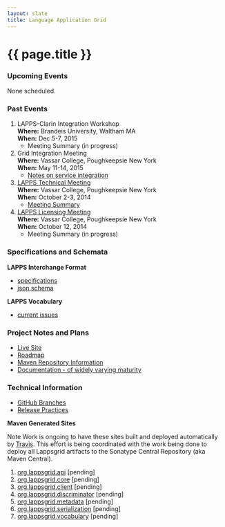 ```yaml
---
layout: slate
title: Language Application Grid
---
```


<h1>{{ page.title }}</h1>

### Upcoming Events

None scheduled.

### Past Events

1. LAPPS-Clarin Integration Workshop<br/>
**Where:** Brandeis University, Waltham MA<br/>
**When:** Dec 5-7, 2015
	* Meeting Summary (in progress)
1. Grid Integration Meeting<br/>
**Where:** Vassar College, Poughkeepsie New York<br/>
**When:** May 11-14, 2015
	* [Notes on service integration](grids/conversion.html)
1. <a href="TechMeeting2014-10-02.html">LAPPS Technical Meeting</a><br/>
**Where:** Vassar College, Poughkeepsie New York<br/>
**When:** October 2-3, 2014
	* [Meeting Summary](Summary2014-10-03.html)
1. [LAPPS Licensing Meeting](Licensing.html)<br/>
**Where:** Vassar College, Poughkeepsie New York<br/>
**When:** October 12, 2014
	* Meeting Summary (in progress)
	
### Specifications and Schemata

**LAPPS Interchange Format**

* [specifications](interchange/index.html)
* [json schema](http://vocab.lappsgrid.org/schema/lif-schema.json)

**LAPPS Vocabulary**

* [current issues](vocabulary/current_issues.html)

### Project Notes and Plans

* [Live Site](LiveSite.html)
* [Roadmap](Roadmap.html)
* [Maven Repository Information](Maven.html)
* [Documentation - of widely varying maturity](manuals/)

### Technical Information

* [GitHub Branches](technical/github.html)
* [Release Practices](technical/release.md)
	
**Maven Generated Sites**
<div class="note">
<span class="red">Note</span> Work is ongoing to have these sites built and
deployed automatically by <a href="https://travis-ci.org/lapps">Travis</a>. This effort 
is being coordinated with the work being done to deploy all Lappsgrid artifacts to the
Sonatype Central Repository (aka Maven Central).
</div>

1. [org.lappsgrid.api](http://lapps.github.io/org.lappsgrid.api) [pending]
1. [org.lappsgrid.core](http://lapps.github.io/org.lappsgrid.core) [pending]
1. [org.lappsgrid.client](http://lapps.github.io/org.lappsgrid.client) [pending]
1. [org.lappsgrid.discriminator](http://lapps.github.io/org.lappsgrid.discriminator) [pending]
1. [org.lappsgrid.metadata](http://lapps.github.io/org.lappsgrid.metadata) [pending]
1. [org.lappsgrid.serialization](http://lapps.github.io/org.lappsgrid.serialization) [pending]
1. [org.lappsgrid.vocabulary](http://lapps.github.io/org.lappsgrid.vocabulary) [pending]



